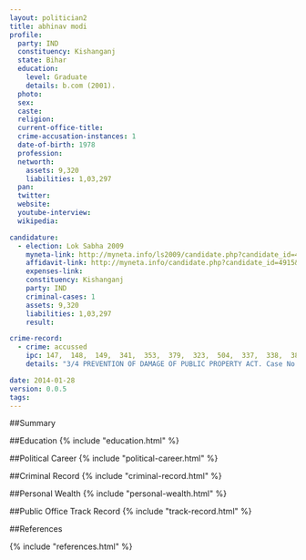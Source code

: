 ```yaml
---
layout: politician2
title: abhinav modi
profile: 
  party: IND
  constituency: Kishanganj
  state: Bihar
  education: 
    level: Graduate
    details: b.com (2001).
  photo: 
  sex: 
  caste: 
  religion: 
  current-office-title: 
  crime-accusation-instances: 1
  date-of-birth: 1978
  profession: 
  networth: 
    assets: 9,320
    liabilities: 1,03,297
  pan: 
  twitter: 
  website: 
  youtube-interview: 
  wikipedia: 

candidature: 
  - election: Lok Sabha 2009
    myneta-link: http://myneta.info/ls2009/candidate.php?candidate_id=4915
    affidavit-link: http://myneta.info/candidate.php?candidate_id=4915&scan=original
    expenses-link: 
    constituency: Kishanganj 
    party: IND
    criminal-cases: 1
    assets: 9,320
    liabilities: 1,03,297
    result:  

crime-record: 
  - crime: accussed
    ipc: 147,  148,  149,  341,  353,  379,  323,  504,  337,  338,  384,  385,  386,  109,  152,  120B
    details: "3/4 PREVENTION OF DAMAGE OF PUBLIC PROPERTY ACT. Case No. 98/01" 

date: 2014-01-28
version: 0.0.5
tags: 
---
```

##Summary


##Education
{% include "education.html" %}


##Political Career
{% include "political-career.html" %}


##Criminal Record
{% include "criminal-record.html" %}


##Personal Wealth
{% include "personal-wealth.html" %}


##Public Office Track Record
{% include "track-record.html" %}


##References


{% include "references.html" %}